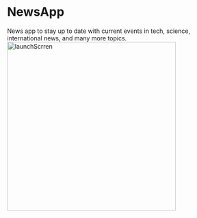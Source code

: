 # NewsApp
News app to stay up to date with current events in tech, science, international news, and many more topics.
<img width="394" alt="launchScrren" src="https://user-images.githubusercontent.com/60410024/236641425-b40f2e2e-cb7b-44cb-b5e6-f99db7a60dd4.png">
